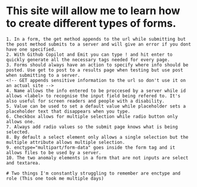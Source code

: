 # This site will allow me to learn how to create different types of forms.
    1. In a form, the get method appends to the url while submitting but the post method submits to a server and will give an error if you dont have one specified.
    2. With Github Copilot and Emit you can type ! and hit enter to quickly generate all the necessary tags needed for every page.
    3. Forms should always have an action to specify where info should be posted. Use get to post to a results page when testing but use post when submitting to a server.
    <!-- GET appends sensitive information to the url so don't use it on an actual site -->
    4. Name allows the info entered to be proccesed by a server while id allows <label> to recognise the input field being refered to. It's also useful for screen readers and people with a disability.
    5. Value can be used to set a default value while placeholder sets a placeholder text that disappears when you type.
    6. Checkbox allows for multiple selection while radio button only allows one.
    7. Always add radio values so the submit page knows what is being selected.
    8. By default a select element only allows a single selection but the multiple attribute allows multiple selection.
    9. enctype="multipart/form-data" goes inside the form tag and it allows files to be used by a server.
    10. The two anomaly elements in a form that are not inputs are select and textarea.

    # Two things I'm constantly struggling to remember are enctype and role (This one took me multiple days)